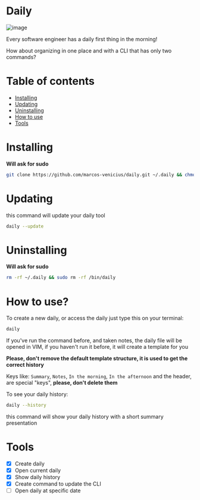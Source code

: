 # Daily

![image](https://github.com/marcos-venicius/daily/assets/94018427/630c6731-d667-47b0-b677-a947892ce254)


Every software engineer has a daily first thing in the morning!

How about organizing in one place and with a CLI that has only two commands?

# Table of contents

- [Installing](#installing)
- [Updating](#updating)
- [Uninstalling](#uninstalling)
- [How to use](#how-to-use)
- [Tools](#tools)

# Installing

**Will ask for sudo**

```bash
git clone https://github.com/marcos-venicius/daily.git ~/.daily && chmod u+x ~/.daily/main.py && sudo ln -s ~/.daily/main.py /bin/daily && clear && daily --help
```

# Updating

this command will update your daily tool

```bash
daily --update
```

# Uninstalling

**Will ask for sudo**

```bash
rm -rf ~/.daily && sudo rm -rf /bin/daily
```

# How to use?

To create a new daily, or access the daily just type this on your terminal:

```bash
daily
```

If you've run the command before, and taken notes, the daily file will be opened in VIM, if you haven't run it before, it will create a template for you

**Please, don't remove the default template structure, it is used to get the correct history**

Keys like: `Summary`, `Notes`, `In the morning`, `In the afternoon` and the header, are special "keys", **please, don't delete them**

To see your daily history:

```bash
daily --history
```

this command will show your daily history with a short summary presentation

# Tools

- [x] Create daily
- [x] Open current daily
- [x] Show daily history
- [x] Create command to update the CLI
- [ ] Open daily at specific date